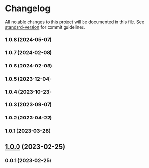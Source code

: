# Changelog

All notable changes to this project will be documented in this file. See [standard-version](https://github.com/conventional-changelog/standard-version) for commit guidelines.

### 1.0.8 (2024-05-07)

### 1.0.7 (2024-02-08)

### 1.0.6 (2024-02-08)

### 1.0.5 (2023-12-04)

### 1.0.4 (2023-10-23)

### 1.0.3 (2023-09-07)

### 1.0.2 (2023-04-22)

### 1.0.1 (2023-03-28)

## [1.0.0](https://github.com/Kikobeats/router-http/compare/v0.0.1...v1.0.0) (2023-02-25)

### 0.0.1 (2023-02-25)
